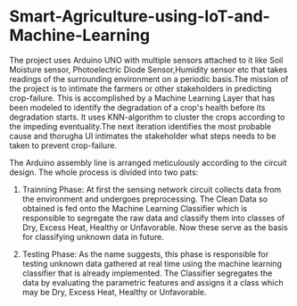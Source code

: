# Smart-Agriculture-using-IoT-and-Machine-Learning
The project uses Arduino UNO with multiple sensors attached to it like  Soil Moisture sensor, Photoelectric Diode Sensor,Humidity sensor etc that takes readings of the surrounding environment on a periodic basis.The mission of the project is to intimate the farmers or other stakeholders in predicting crop-failure. This is accomplished by a Machine Learning Layer that has been modeled to identify the degradation of a crop's health before its degradation starts. It uses KNN-algorithm to cluster the crops according to the impeding eventuality.The next iteration identifies the most probable cause and thorugha UI intimates the stakeholder what steps needs to be taken to prevent crop-failure.

The Arduino assembly line is arranged meticulously according to the circuit design. The whole process is divided into two pats:
1. Trainning Phase:
At first the sensing network circuit collects data from the environment and undergoes preprocessing. The Clean Data so obtained is fed onto the Machine Learning Classifier which is responsible to segregate the raw data and classify them into classes of Dry, Excess Heat, Healthy or Unfavorable. Now these serve as the basis for classifying unknown data in future.

2. Testing Phase: 
As the name suggests, this phase is responsible for testing unknown data gathered at real time using the machine learning classifier that is already implemented. The Classifier segregates the data by evaluating the parametric features and assigns it a class which may be Dry, Excess Heat, Healthy or Unfavorable. 

